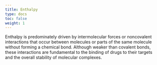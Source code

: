 ```yaml
---
title: Enthalpy
type: docs
toc: false
weight: 1
---
```


Enthalpy is predominately driven by intermolecular forces or noncovalent interactions that occur between molecules or parts of the same molecule without forming a chemical bond.
Although weaker than covalent bonds, these interactions are fundamental to the binding of drugs to their targets and the overall stability of molecular complexes.

<!-- REFERENCES -->

[^rosa2023pharmaceutical]: Chapter 5 of Rosa, J. M. C. (2023). *Pharmaceutical Chemistry: Drug Design and Action*. Walter de Gruyter GmbH & Co KG.
[^rudrapal2022computer]: Chapter 5 of Rudrapal, M., & Egbuna, C. (Eds.). (2022). *Computer aided drug design (CADD): From ligand-based methods to structure-based approaches*. Elsevier.
[^kumar2022drug]: Chapter 2 of Kumar, T. D. A. (2022). *Drug Design: A Conceptual Overview*. CRC Press. DOI: [10.1201/9781003298755](https://doi.org/10.1201/9781003298755)
[^cooksy2014thermodynamics]: Chapter 2 of Cooksy, A. (2014). *Physical Chemistry: Thermodynamics, statistical mechanics, and kinetics*. Pearson.
[^jensen2017introduction]: Chapter 2 of Jensen, F. (2017). *Introduction to computational chemistry*. John wiley & sons.
[^stromgaard2017textbook]: Chapter 2 of Strømgaard, K., Krogsgaard-Larsen, P., Madsen, U. (2017). *Textbook of drug design and discovery*. CRC Press.
[^cooksy2014quantum]: Chapter 10 of Cooksy, A. (2014). *Physical Chemistry: Quantum chemistry and molecular interactions*. Pearson.
[^stone2013theory]: Chapter 1 of Stone, A. J. (2013). *The theory of intermolecular forces*. Oxford University Press.
[^anslyn2006modern]: Chapters 3 - 4 of Anslyn, E. V., & Dougherty, D. A. (2006). *Modern physical organic chemistry*. University science books.
